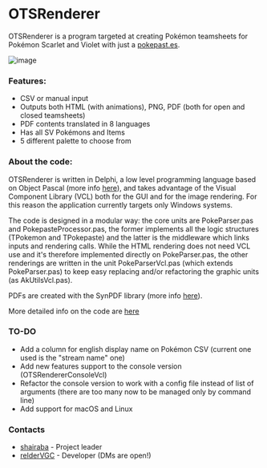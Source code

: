 # OTSRenderer

OTSRenderer is a program targeted at creating Pokémon teamsheets for Pokémon Scarlet and Violet with just a [pokepast.es](http://pokepast.es).

![image](https://i.imgur.com/koDpKcp.png)

### Features:
- CSV or manual input
- Outputs both HTML (with animations), PNG, PDF (both for open and closed teamsheets)
- PDF contents translated in 8 languages
- Has all SV Pokémons and Items
- 5 different palette to choose from

### About the code:
OTSRenderer is written in Delphi, a low level programming language based on Object Pascal (more info [here](https://www.embarcadero.com/products/delphi)), and takes advantage of the Visual Component Library (VCL) both for the GUI and for the image rendering. For this reason the application currently targets only Windows systems.

The code is designed in a modular way: the core units are PokeParser.pas and PokepasteProcessor.pas, the former implements all the logic structures (TPokemon and TPokepaste) and the latter is the middleware which links inputs and rendering calls.
While the HTML rendering does not need VCL use and it's therefore implemented directly on PokeParser.pas, the other renderings are written in the unit PokeParserVcl.pas (which extends PokeParser.pas) to keep easy replacing and/or refactoring the graphic units (as AkUtilsVcl.pas).

PDFs are created with the SynPDF library (more info [here](https://github.com/synopse/SynPDF)).

More detailed info on the code are [here](/CodeDetails.md)

### TO-DO
- Add a column for english display name on Pokémon CSV (current one used is the "stream name" one)
- Add new features support to the console version (OTSRendererConsoleVcl)
- Refactor the console version to work with a config file instead of list of arguments (there are too many now to be managed only by command line)
- Add support for macOS and Linux

### Contacts
- [shairaba](https://twitter.com/shairaba) - Project leader
- [relderVGC](https://twitter.com/reldervgc) - Developer (DMs are open!)